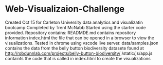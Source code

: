 # Web-Visualizaion-Challenge
Created Oct 15 for Carleton University data analytics and visualizatin bootcamp
Completed by Trent McNabb
Started using the starter code provided.
Repository contains:
READMDE.md      contains repository information
index.html      the file that can be opened in a browser to view the visualizations. Tested in chrome using vscode live server.
data/samples.json   contains the data from the belly button biodiversity datasete found at http://robdunnlab.com/projects/belly-button-biodiversity/
/static/js/app.js   containts the code that is called in index.html to create the visualizations